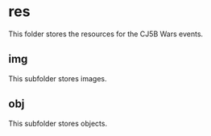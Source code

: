 # res
This folder stores the resources for the CJ5B Wars events.
## img
This subfolder stores images.
## obj
This subfolder stores objects.

